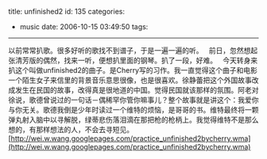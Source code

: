title: unfinished2
id: 135
categories:
  - music
date: 2006-10-15 03:49:50
tags:
---

以前常常扒歌。很多好听的歌找不到谱子，于是一遍一遍的听。
 
前日，忽然想起张清芳版的偶然，找来一听，便想扒里面的钢琴。扒了一段，好难。
 
今天转身来扒这个叫做unfinished2的曲子。是Cherry写的习作。我一直觉得这个曲子和电影一个陌生女子来信里的背景音乐意思很像，也是很喜欢。徐静蕾把这个外国故事改成发生在民国的故事，改得真是很地道的中国。觉得民国就该那样的氛围。阿老对徐说，歌德曾说过的一句话－偶稀罕你管你嘛事儿？整个故事就是讲这个：我爱你与你无关。歌德我倒是少年时读过一个维特的烦恼，是哥哥的书。维特最终将一颗弹丸射入脑中以寻解脱，绿蒂悲伤落泪滴在那把枪的枪柄上。我觉得维特不是那么想的，有那样想法的人，不会去寻短见。
 
[http://wei.w.wang.googlepages.com/practice_unfinished2bycherry.wma](http://wei.w.wang.googlepages.com/practice_unfinished2bycherry.wma)
 
 